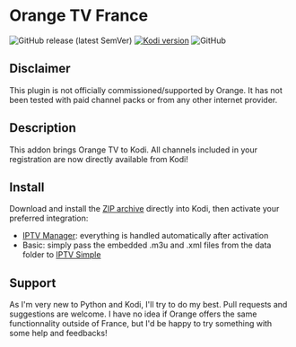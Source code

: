 # Orange TV France
![GitHub release (latest SemVer)](https://img.shields.io/github/v/release/BreizhReloaded/plugin.video.orange.fr)
[![Kodi version](https://img.shields.io/badge/kodi%20version-v19-blue)](https://kodi.tv/)
![GitHub](https://img.shields.io/github/license/BreizhReloaded/plugin.video.orange.fr)

## Disclaimer
This plugin is not officially commissioned/supported by Orange. It has not been tested with paid channel packs or from any other internet provider.

## Description
This addon brings Orange TV to Kodi. All channels included in your registration are now directly available from Kodi!

## Install
Download and install the [ZIP archive](https://github.com/BreizhReloaded/plugin.video.orange.fr/archive/v1.0.0.zip) directly into Kodi, then activate your preferred integration:
- [IPTV Manager](https://github.com/add-ons/service.iptv.manager): everything is handled automatically after activation
- Basic: simply pass the embedded .m3u and .xml files from the data folder to [IPTV Simple](https://github.com/kodi-pvr/pvr.iptvsimple)

## Support
As I'm very new to Python and Kodi, I'll try to do my best. Pull requests and suggestions are welcome. I have no idea if Orange offers the same functionnality outside of France, but I'd be happy to try something with some help and feedbacks!
